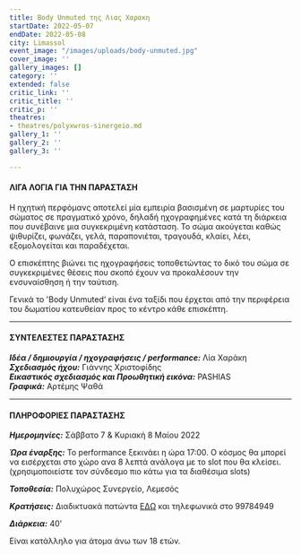 ```yaml
---
title: Body Unmuted της Λιας Χαρακη
startDate: 2022-05-07
endDate: 2022-05-08
city: Limassol
event_image: "/images/uploads/body-unmuted.jpg"
cover_image: ''
gallery_images: []
category: ''
extended: false
critic_link: ''
critic_title: ''
critic_p: ''
theatres:
- theatres/polyxwros-sinergeio.md
gallery_1: ''
gallery_2: ''
gallery_3: ''

---
```

#### ΛΙΓΑ ΛΟΓΙΑ ΓΙΑ ΤΗΝ ΠΑΡΑΣΤΑΣΗ

Η ηχητική περφόμανς αποτελεί μία εμπειρία βασισμένη σε μαρτυρίες του σώματος σε πραγματικό χρόνο, δηλαδή ηχογραφημένες κατά τη διάρκεια που συνέβαινε μια συγκεκριμένη κατάσταση. Το σώμα ακούγεται καθώς ψιθυρίζει, φωνάζει, γελά, παραπονιέται, τραγουδά, κλαίει, λέει, εξομολογείται και παραδέχεται.

Ο επισκέπτης βιώνει τις ηχογραφήσεις τοποθετώντας το δικό του σώμα σε συγκεκριμένες θέσεις που σκοπό έχουν να προκαλέσουν την ενσυναίσθηση ή την ταύτιση.

Γενικά το 'Body Unmuted‘ είναι ένα ταξίδι που έρχεται από την περιφέρεια του δωματίου κατευθείαν προς το κέντρο κάθε επισκέπτη.

***

#### ΣΥΝΤΕΛΕΣΤΕΣ ΠΑΡΑΣΤΑΣΗΣ

**_Iδέα / δημιουργία / ηχογραφήσεις / performance:_** Λία Χαράκη  
**_Σχεδιασμός ήχου:_** Γιάννης Χριστοφίδης  
**_Εικαστικός σχεδιασμός και Προωθητική εικόνα:_** PASHIAS  
**_Γραφικά:_** Αρτέμης Ψαθά

***

#### ΠΛΗΡΟΦΟΡΙΕΣ ΠΑΡΑΣΤΑΣΗΣ

**_Ημερομηνίες:_** Σάββατο 7 & Κυριακή 8 Μαίου 2022

**_Ώρα έναρξης:_** Το performance ξεκινάει η ώρα 17:00. Ο κόσμος θα μπορεί να εισέρχεται στο χώρο ανα 8 λεπτά ανάλογα με το slot που θα κλείσει.(χρησιμοποιείστε τον σύνδεσμο πιο κάτω για τα διαθέσιμα slots)

**_Τοποθεσία:_** Πολυχώρος Συνεργείο, Λεμεσός

**_Κρατήσεις:_** Διαδικτυακά πατώντα [ΕΔΩ](https://www.signupgenius.com/go/10c0e4eacac29a1fdc52-body) και τηλεφωνικά στο 99784949

**_Διάρκεια:_** 40'

Είναι κατάλληλο για άτομα άνω των 18 ετών.